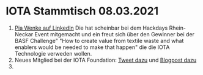 # IOTA Stammtisch 08.03.2021
1. [Pia Wenke auf LinkedIn](https://www.linkedin.com/posts/pia-wenke-a85a49159_circulareconomy-sustainability-activity-6771820493507973120-9Xgc/) Die hat scheinbar bei dem Hackdays Rhein-Neckar Event mitgemacht und ein freut sich über den Gewinner bei der BASF Challenge" "How to create value from textile waste and what enablers would be needed to make that happen" die die IOTA Technologie verweden wollen.
2. Neues Mitglied bei der IOTA Foundation: [Tweet dazu](https://twitter.com/iota/status/1366702448115671046?s=20) und [Blogpost dazu](https://blog.iota.org/welcome-piotr-macek-to-the-iota-foundation/)
3. 
